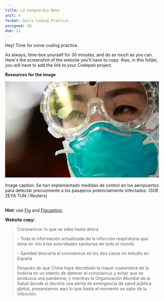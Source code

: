 ```yaml
---
title: La Vanguardia News
unit: 4
format: Daily Coding Practice
assigned: 10
due: 11
---
```

Hey! Time for some coding practice. 

As always, time-box yourself for 30 minutes, and do as much as you can. Here's the screenshot of the website you'll have to copy. Also, in this folder, you will have to add the link to your Codepen project. 



**Resources for the image**

![](/assets/images/2020-01-24T130204Z_181917991_RC2DME9M6URQ_RTRMADP_3_CHINA-HEALTH-THAILAND_20200124140527-kUtC-U473099366546IiH-992x558@LaVanguardia-Web.jpg)

Image caption: Se han implementado medidas de control en los aeropuertos para detectar precozmente a los pasajeros potencialmente infectados. (SOE ZEYA TUN / Reuters)

\
**Hint**: use [Fig](https://developer.mozilla.org/en-US/docs/Web/HTML/Element/figure) and [Figcaption](https://developer.mozilla.org/en-US/docs/Web/HTML/Element/figure).



**Website copy:** 

> Coronavirus: lo que se sabe hasta ahora
>
> \- Toda la información actualizada de la infección respiratoria que tiene en vilo a las autoridades sanitarias de todo el mundo
>
> \- Sanidad descarta el coronavirus en los dos casos en estudio en España
>
> Después de que China haya decretado la mayor cuarentena de la historia en un intento de detener el coronavirus y evitar que se produzca una pandemia, y mientras la Organización Mundial de la Salud decide si decreta una alerta de emergencia de salud pública global, presentamos aquí lo que hasta el momento se sabe de la infección.
